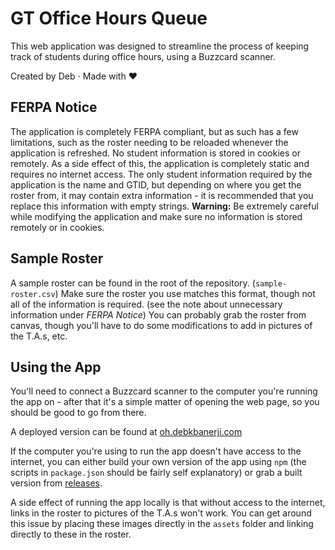 # GT Office Hours Queue

This web application was designed to streamline the process of keeping track of students during office hours, using a Buzzcard scanner.

Created by Deb ⋅ Made with ♥

## FERPA Notice

The application is completely FERPA compliant, but as such has a few limitations, such as the roster needing to be reloaded whenever the application is refreshed. No student information is stored in cookies or remotely. As a side effect of this, the application is completely static and requires no internet access. The only student information required by the application is the name and GTID, but depending on where you get the roster from, it may contain extra information - it is recommended that you replace this information with empty strings. **Warning:** Be extremely careful while modifying the application and make sure no information is stored remotely or in cookies.

## Sample Roster

A sample roster can be found in the root of the repository. (`sample-roster.csv`) Make sure the roster you use matches this format, though not all of the information is required. (see the note about unnecessary information under _FERPA Notice_) You can probably grab the roster from canvas, though you'll have to do some modifications to add in pictures of the T.A.s, etc.

## Using the App

You'll need to connect a Buzzcard scanner to the computer you're running the app on - after that it's a simple matter of opening the web page, so you should be good to go from there.

A deployed version can be found at [oh.debkbanerji.com](https://oh.debkbanerji.com)

If the computer you're using to run the app doesn't have access to the internet, you can either build your own version of the app using `npm` (the scripts in `package.json` should be fairly self explanatory) or grab a built version from [releases](https://github.com/debkbanerji/office-hours-queue/releases).

A side effect of running the app locally is that without access to the internet, links in the roster to pictures of the T.A.s won't work. You can get around this issue by placing these images directly in the `assets` folder and linking directly to these in the roster.
